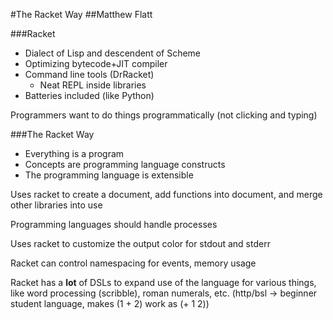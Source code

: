 #The Racket Way
##Matthew Flatt

###Racket
* Dialect of Lisp and descendent of Scheme
* Optimizing bytecode+JIT compiler
* Command line tools (DrRacket)
    * Neat REPL inside libraries
* Batteries included (like Python)

Programmers want to do things programmatically (not clicking and typing)

###The Racket Way
* Everything is a program
* Concepts are programming language constructs
* The programming language is extensible

Uses racket to create a document, add functions into document, and merge other
libraries into use

Programming languages should handle processes

Uses racket to customize the output color for stdout and stderr

Racket can control namespacing for events, memory usage

Racket has a **lot** of DSLs to expand use of the language for various things, like
word processing (scribble), roman numerals, etc.  (http/bsl -> beginner student
language, makes (1 + 2) work as (+ 1 2))
